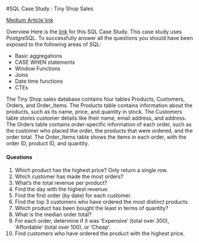 #SQL Case Study : Tiny Shop Sales

[Medium Article link](https://medium.com/@LakshmiKadali/sql-case-study-tiny-shop-sales-10b636cbe00e)

Overview
Here is the [link](https://d-i-motion.com/lessons/customer-orders-analysis/) for this SQL Case Study. This case study uses PostgreSQL. To successfully answer all the questions you should have been exposed to the following areas of SQL:

- Basic aggregations
- CASE WHEN statements
- Window Functions
- Joins
- Date time functions
- CTEs


The Tiny Shop sales database contains four tables Products, Customers, Orders, and Order_Items. The Products table contains information about the products, such as its name, price, and quantity in stock. The Customers table stores customer details like their name, email address, and address. The Orders table contains order-specific information of each order, such as the customer who placed the order, the products that were ordered, and the order total. The Order_Items table shows the items in each order, with the order ID, product ID, and quantity.

#### Questions
1. Which product has the highest price? Only return a single row.
2. Which customer has made the most orders?
3. What’s the total revenue per product?
4. Find the day with the highest revenue.
5. Find the first order (by date) for each customer.
6. Find the top 3 customers who have ordered the most distinct products
7. Which product has been bought the least in terms of quantity?
8. What is the median order total?
9. For each order, determine if it was ‘Expensive’ (total over 300), ‘Affordable’ (total over 100), or ‘Cheap’.
10. Find customers who have ordered the product with the highest price.
